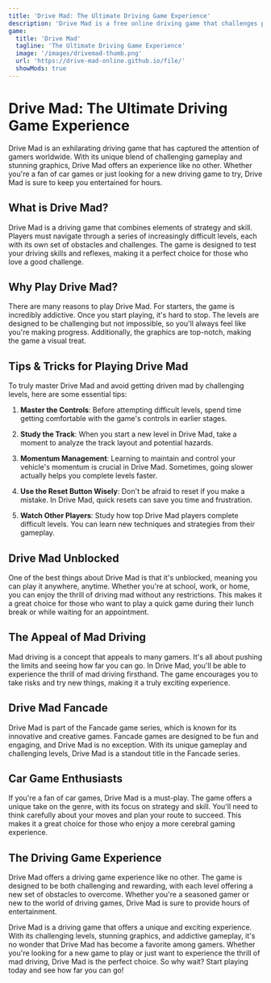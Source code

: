 ```yaml
---
title: 'Drive Mad: The Ultimate Driving Game Experience'
description: 'Drive Mad is a free online driving game that challenges players with increasingly difficult levels and obstacles. Play Drive Mad unblocked in your browser and test your driving skills through intense courses.'
game:
  title: 'Drive Mad'
  tagline: 'The Ultimate Driving Game Experience'
  image: '/images/drivemad-thumb.png'
  url: 'https://drive-mad-online.github.io/file/'
  showMods: true
---
```


# Drive Mad: The Ultimate Driving Game Experience

Drive Mad is an exhilarating driving game that has captured the attention of gamers worldwide. With its unique blend of challenging gameplay and stunning graphics, Drive Mad offers an experience like no other. Whether you're a fan of car games or just looking for a new driving game to try, Drive Mad is sure to keep you entertained for hours.

## What is Drive Mad?

Drive Mad is a driving game that combines elements of strategy and skill. Players must navigate through a series of increasingly difficult levels, each with its own set of obstacles and challenges. The game is designed to test your driving skills and reflexes, making it a perfect choice for those who love a good challenge.

## Why Play Drive Mad?

There are many reasons to play Drive Mad. For starters, the game is incredibly addictive. Once you start playing, it's hard to stop. The levels are designed to be challenging but not impossible, so you'll always feel like you're making progress. Additionally, the graphics are top-notch, making the game a visual treat.

## Tips & Tricks for Playing Drive Mad

To truly master Drive Mad and avoid getting driven mad by challenging levels, here are some essential tips:

1. **Master the Controls**: Before attempting difficult levels, spend time getting comfortable with the game's controls in earlier stages.

2. **Study the Track**: When you start a new level in Drive Mad, take a moment to analyze the track layout and potential hazards.

3. **Momentum Management**: Learning to maintain and control your vehicle's momentum is crucial in Drive Mad. Sometimes, going slower actually helps you complete levels faster.

4. **Use the Reset Button Wisely**: Don't be afraid to reset if you make a mistake. In Drive Mad, quick resets can save you time and frustration.

5. **Watch Other Players**: Study how top Drive Mad players complete difficult levels. You can learn new techniques and strategies from their gameplay.

## Drive Mad Unblocked

One of the best things about Drive Mad is that it's unblocked, meaning you can play it anywhere, anytime. Whether you're at school, work, or home, you can enjoy the thrill of driving mad without any restrictions. This makes it a great choice for those who want to play a quick game during their lunch break or while waiting for an appointment.

## The Appeal of Mad Driving

Mad driving is a concept that appeals to many gamers. It's all about pushing the limits and seeing how far you can go. In Drive Mad, you'll be able to experience the thrill of mad driving firsthand. The game encourages you to take risks and try new things, making it a truly exciting experience.

## Drive Mad Fancade

Drive Mad is part of the Fancade game series, which is known for its innovative and creative games. Fancade games are designed to be fun and engaging, and Drive Mad is no exception. With its unique gameplay and challenging levels, Drive Mad is a standout title in the Fancade series.

## Car Game Enthusiasts

If you're a fan of car games, Drive Mad is a must-play. The game offers a unique take on the genre, with its focus on strategy and skill. You'll need to think carefully about your moves and plan your route to succeed. This makes it a great choice for those who enjoy a more cerebral gaming experience.

## The Driving Game Experience

Drive Mad offers a driving game experience like no other. The game is designed to be both challenging and rewarding, with each level offering a new set of obstacles to overcome. Whether you're a seasoned gamer or new to the world of driving games, Drive Mad is sure to provide hours of entertainment.


Drive Mad is a driving game that offers a unique and exciting experience. With its challenging levels, stunning graphics, and addictive gameplay, it's no wonder that Drive Mad has become a favorite among gamers. Whether you're looking for a new game to play or just want to experience the thrill of mad driving, Drive Mad is the perfect choice. So why wait? Start playing today and see how far you can go!
